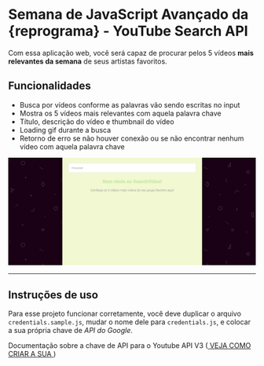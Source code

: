#  Semana de JavaScript Avançado da {reprograma} - YouTube Search API

Com essa aplicação web, você será capaz de procurar pelos 5 vídeos **mais relevantes da semana** de seus artistas favoritos. 

## Funcionalidades 
- Busca por vídeos conforme as palavras vão sendo escritas no input
- Mostra os 5 vídeos mais relevantes com aquela palavra chave
- Título, descrição do vídeo e thumbnail do vídeo
- Loading gif durante a busca 
- Retorno de erro se não houver conexão ou se não encontrar nenhum vídeo com aquela palavra chave

![alt text](https://github.com/brunagil/reprograma-VideoSearch/blob/master/img-videosearch.gif "Gif da aplicação em funcionamento")


***

## Instruções de uso

Para esse projeto funcionar corretamente, você deve duplicar o arquivo `credentials.sample.js`, mudar o nome dele para `credentials.js`, e colocar a sua própria chave de *API do Google*.

Documentação sobre a chave de API para o Youtube API V3 
([ VEJA COMO CRIAR A SUA ](https://developers.google.com/youtube/v3/docs/)) 




